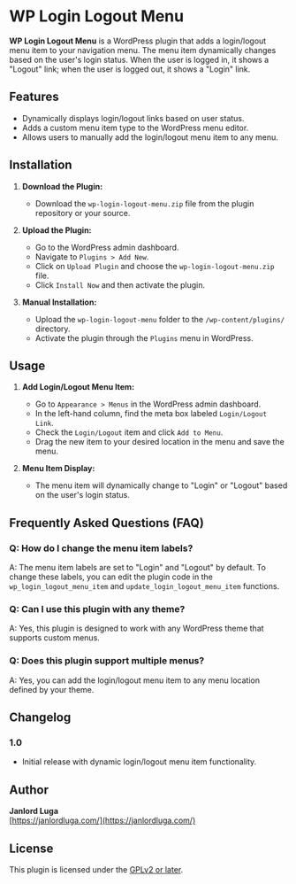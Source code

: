# WP Login Logout Menu

**WP Login Logout Menu** is a WordPress plugin that adds a login/logout menu item to your navigation menu. The menu item dynamically changes based on the user's login status. When the user is logged in, it shows a "Logout" link; when the user is logged out, it shows a "Login" link.

## Features

- Dynamically displays login/logout links based on user status.
- Adds a custom menu item type to the WordPress menu editor.
- Allows users to manually add the login/logout menu item to any menu.

## Installation

1. **Download the Plugin:**
   - Download the `wp-login-logout-menu.zip` file from the plugin repository or your source.

2. **Upload the Plugin:**
   - Go to the WordPress admin dashboard.
   - Navigate to `Plugins > Add New`.
   - Click on `Upload Plugin` and choose the `wp-login-logout-menu.zip` file.
   - Click `Install Now` and then activate the plugin.

3. **Manual Installation:**
   - Upload the `wp-login-logout-menu` folder to the `/wp-content/plugins/` directory.
   - Activate the plugin through the `Plugins` menu in WordPress.

## Usage

1. **Add Login/Logout Menu Item:**
   - Go to `Appearance > Menus` in the WordPress admin dashboard.
   - In the left-hand column, find the meta box labeled `Login/Logout Link`.
   - Check the `Login/Logout` item and click `Add to Menu`.
   - Drag the new item to your desired location in the menu and save the menu.

2. **Menu Item Display:**
   - The menu item will dynamically change to "Login" or "Logout" based on the user's login status.

## Frequently Asked Questions (FAQ)

### Q: How do I change the menu item labels?

A: The menu item labels are set to "Login" and "Logout" by default. To change these labels, you can edit the plugin code in the `wp_login_logout_menu_item` and `update_login_logout_menu_item` functions.

### Q: Can I use this plugin with any theme?

A: Yes, this plugin is designed to work with any WordPress theme that supports custom menus.

### Q: Does this plugin support multiple menus?

A: Yes, you can add the login/logout menu item to any menu location defined by your theme.

## Changelog

### 1.0
- Initial release with dynamic login/logout menu item functionality.

## Author

**Janlord Luga**  
[https://janlordluga.com/](https://janlordluga.com/)

## License

This plugin is licensed under the [GPLv2 or later](https://www.gnu.org/licenses/gpl-2.0.html).
